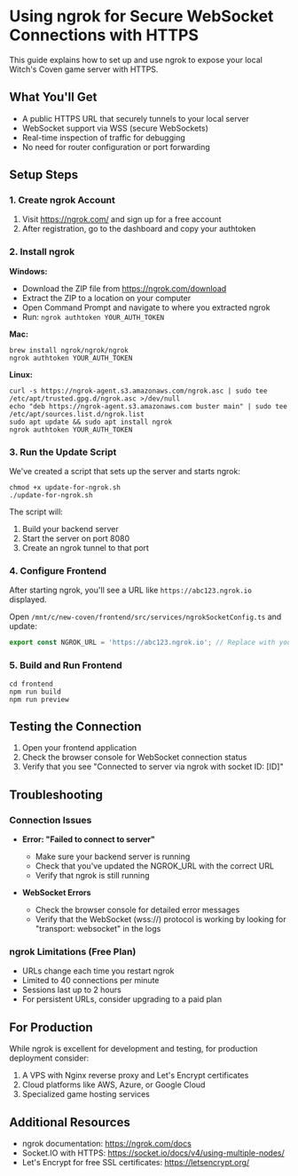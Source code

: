 # Using ngrok for Secure WebSocket Connections with HTTPS

This guide explains how to set up and use ngrok to expose your local Witch's Coven game server with HTTPS.

## What You'll Get

- A public HTTPS URL that securely tunnels to your local server
- WebSocket support via WSS (secure WebSockets)
- Real-time inspection of traffic for debugging
- No need for router configuration or port forwarding

## Setup Steps

### 1. Create ngrok Account

1. Visit https://ngrok.com/ and sign up for a free account
2. After registration, go to the dashboard and copy your authtoken

### 2. Install ngrok

**Windows:**
- Download the ZIP file from https://ngrok.com/download
- Extract the ZIP to a location on your computer
- Open Command Prompt and navigate to where you extracted ngrok
- Run: `ngrok authtoken YOUR_AUTH_TOKEN`

**Mac:**
```
brew install ngrok/ngrok/ngrok
ngrok authtoken YOUR_AUTH_TOKEN
```

**Linux:**
```
curl -s https://ngrok-agent.s3.amazonaws.com/ngrok.asc | sudo tee /etc/apt/trusted.gpg.d/ngrok.asc >/dev/null
echo "deb https://ngrok-agent.s3.amazonaws.com buster main" | sudo tee /etc/apt/sources.list.d/ngrok.list
sudo apt update && sudo apt install ngrok
ngrok authtoken YOUR_AUTH_TOKEN
```

### 3. Run the Update Script

We've created a script that sets up the server and starts ngrok:

```
chmod +x update-for-ngrok.sh
./update-for-ngrok.sh
```

The script will:
1. Build your backend server
2. Start the server on port 8080
3. Create an ngrok tunnel to that port

### 4. Configure Frontend

After starting ngrok, you'll see a URL like `https://abc123.ngrok.io` displayed.

Open `/mnt/c/new-coven/frontend/src/services/ngrokSocketConfig.ts` and update:

```typescript
export const NGROK_URL = 'https://abc123.ngrok.io'; // Replace with your actual ngrok URL
```

### 5. Build and Run Frontend

```
cd frontend
npm run build
npm run preview
```

## Testing the Connection

1. Open your frontend application
2. Check the browser console for WebSocket connection status
3. Verify that you see "Connected to server via ngrok with socket ID: [ID]"

## Troubleshooting

### Connection Issues

- **Error: "Failed to connect to server"**
  - Make sure your backend server is running
  - Check that you've updated the NGROK_URL with the correct URL
  - Verify that ngrok is still running

- **WebSocket Errors**
  - Check the browser console for detailed error messages
  - Verify that the WebSocket (wss://) protocol is working by looking for "transport: websocket" in the logs

### ngrok Limitations (Free Plan)

- URLs change each time you restart ngrok
- Limited to 40 connections per minute
- Sessions last up to 2 hours
- For persistent URLs, consider upgrading to a paid plan

## For Production

While ngrok is excellent for development and testing, for production deployment consider:

1. A VPS with Nginx reverse proxy and Let's Encrypt certificates
2. Cloud platforms like AWS, Azure, or Google Cloud
3. Specialized game hosting services

## Additional Resources

- ngrok documentation: https://ngrok.com/docs
- Socket.IO with HTTPS: https://socket.io/docs/v4/using-multiple-nodes/
- Let's Encrypt for free SSL certificates: https://letsencrypt.org/